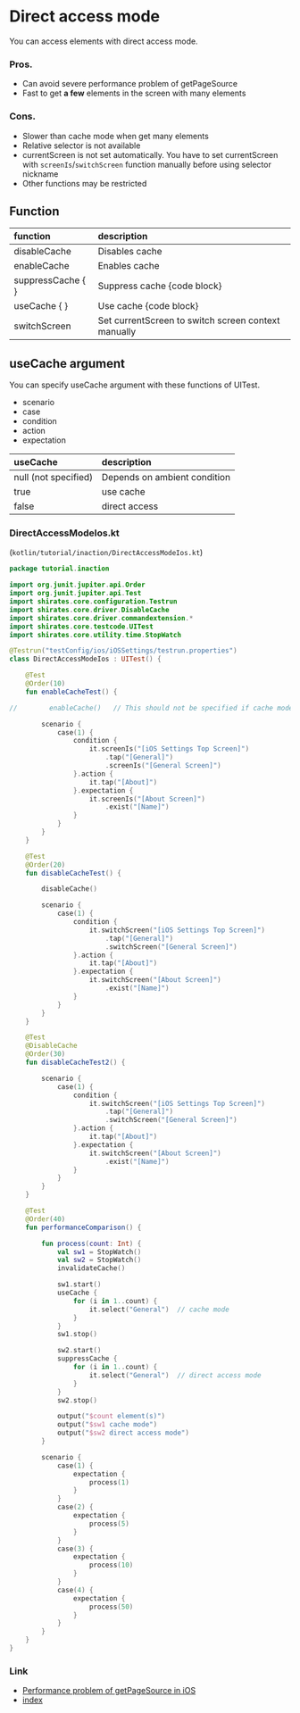 # Direct access mode

You can access elements with direct access mode.

### Pros.

- Can avoid severe performance problem of getPageSource
- Fast to get **a few** elements in the screen with many elements

### Cons.

- Slower than cache mode when get many elements
- Relative selector is not available
- currentScreen is not set automatically. You have to set currentScreen with `screenIs`/`switchScreen` function manually
  before using selector nickname
- Other functions may be restricted

## Function

| function          | description                                         |
|:------------------|:----------------------------------------------------|
| disableCache      | Disables cache                                      |
| enableCache       | Enables cache                                       |
| suppressCache { } | Suppress cache {code block}                         |
| useCache { }      | Use cache {code block}                              |
| switchScreen      | Set currentScreen to switch screen context manually |

## useCache argument

You can specify useCache argument with these functions of UITest.

- scenario
- case
- condition
- action
- expectation

| useCache             | description                  |
|:---------------------|:-----------------------------|
| null (not specified) | Depends on ambient condition |
| true                 | use cache                    |
| false                | direct access                |

### DirectAccessModeIos.kt

(`kotlin/tutorial/inaction/DirectAccessModeIos.kt`)

```kotlin
package tutorial.inaction

import org.junit.jupiter.api.Order
import org.junit.jupiter.api.Test
import shirates.core.configuration.Testrun
import shirates.core.driver.DisableCache
import shirates.core.driver.commandextension.*
import shirates.core.testcode.UITest
import shirates.core.utility.time.StopWatch

@Testrun("testConfig/ios/iOSSettings/testrun.properties")
class DirectAccessModeIos : UITest() {

    @Test
    @Order(10)
    fun enableCacheTest() {

//        enableCache()   // This should not be specified if cache mode is default

        scenario {
            case(1) {
                condition {
                    it.screenIs("[iOS Settings Top Screen]")
                        .tap("[General]")
                        .screenIs("[General Screen]")
                }.action {
                    it.tap("[About]")
                }.expectation {
                    it.screenIs("[About Screen]")
                        .exist("[Name]")
                }
            }
        }
    }

    @Test
    @Order(20)
    fun disableCacheTest() {

        disableCache()

        scenario {
            case(1) {
                condition {
                    it.switchScreen("[iOS Settings Top Screen]")
                        .tap("[General]")
                        .switchScreen("[General Screen]")
                }.action {
                    it.tap("[About]")
                }.expectation {
                    it.switchScreen("[About Screen]")
                        .exist("[Name]")
                }
            }
        }
    }

    @Test
    @DisableCache
    @Order(30)
    fun disableCacheTest2() {

        scenario {
            case(1) {
                condition {
                    it.switchScreen("[iOS Settings Top Screen]")
                        .tap("[General]")
                        .switchScreen("[General Screen]")
                }.action {
                    it.tap("[About]")
                }.expectation {
                    it.switchScreen("[About Screen]")
                        .exist("[Name]")
                }
            }
        }
    }

    @Test
    @Order(40)
    fun performanceComparison() {

        fun process(count: Int) {
            val sw1 = StopWatch()
            val sw2 = StopWatch()
            invalidateCache()

            sw1.start()
            useCache {
                for (i in 1..count) {
                    it.select("General")  // cache mode
                }
            }
            sw1.stop()

            sw2.start()
            suppressCache {
                for (i in 1..count) {
                    it.select("General")  // direct access mode
                }
            }
            sw2.stop()

            output("$count element(s)")
            output("$sw1 cache mode")
            output("$sw2 direct access mode")
        }

        scenario {
            case(1) {
                expectation {
                    process(1)
                }
            }
            case(2) {
                expectation {
                    process(5)
                }
            }
            case(3) {
                expectation {
                    process(10)
                }
            }
            case(4) {
                expectation {
                    process(50)
                }
            }
        }
    }
}
```

### Link

- [Performance problem of getPageSource in iOS](performance_problem_of_getpagesource_in_ios.md)
- [index](../../index.md)
